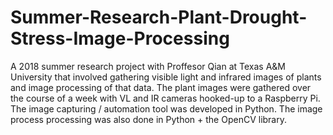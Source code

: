 # Summer-Research-Plant-Drought-Stress-Image-Processing
A 2018 summer research project with Proffesor Qian at Texas A&M University that involved gathering visible light and infrared images of plants and image processing of that data. The plant images were gathered over the course of a week with VL and IR cameras hooked-up to a Raspberry Pi. The image capturing / automation tool was developed in Python. The image process processing was also done in Python + the OpenCV library.
